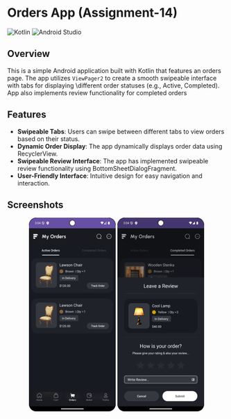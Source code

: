 # Orders App (Assignment-14)

![Kotlin](https://img.shields.io/badge/Kotlin-1F425F?style=flat&logo=kotlin&logoColor=white)
![Android Studio](https://img.shields.io/badge/Android_Studio-3DDC84?style=flat&logo=android-studio&logoColor=white)
## Overview

This is a simple Android application built with Kotlin that features an orders page. 
The app utilizes `ViewPager2` to create a smooth swipeable interface with tabs for displaying 
\different order statuses (e.g., Active, Completed). App also implements review functionality for completed orders

## Features

- **Swipeable Tabs**: Users can swipe between different tabs to view orders based on their status.
- **Dynamic Order Display**: The app dynamically displays order data using RecyclerView.
- **Swipeable Review Interface**: The app has implemented swipeable review functionality using BottomSheetDialogFragment.
- **User-Friendly Interface**: Intuitive design for easy navigation and interaction.

## Screenshots

<p align="center">
    <img src="app/src/main/res/drawable/store_orders.png" width="200">
    <img src="app/src/main/res/drawable/store_orders2.png" width="200">
</p>